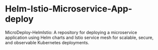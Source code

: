 # Helm-Istio-Microservice-App-deploy
MicroDeploy-HelmIstio: A repository for deploying a microservice application using Helm charts and Istio service mesh for scalable, secure, and observable Kubernetes deployments.
